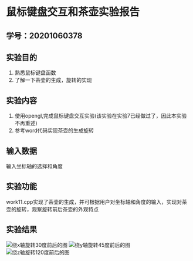 # 鼠标键盘交互和茶壶实验报告

## 学号：20201060378

## 实验目的
1. 熟悉鼠标键盘函数
2. 了解一下茶壶的生成，旋转的实现

## 实验内容
1. 使用opengl,完成鼠标键盘交互实验(该实验在实验7已经做过了，因此本实验不再重述)
2. 参考word代码实现茶壶的生成旋转

## 输入数据
输入坐标轴的选择和角度

## 实验功能
work11.cpp实现了茶壶的生成，并可根据用户对坐标轴和角度的输入，实现对茶壶的旋转，观察旋转前后茶壶的外观特点

## 实验结果
![绕x轴旋转30度前后的图]()
![绕y轴旋转45度前后的图]()
![绕z轴旋转120度前后的图]()